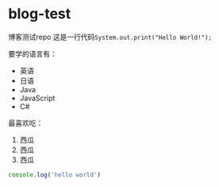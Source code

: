 # blog-test
博客测试repo
这是一行代码`System.out.print("Hello World!");`

要学的语言有：
* 英语
* 日语
* Java
* JavaScript
* C#

最喜欢吃：
1. 西瓜
2. 西瓜
3. 西瓜

```javascript
console.log('hello world')
```
